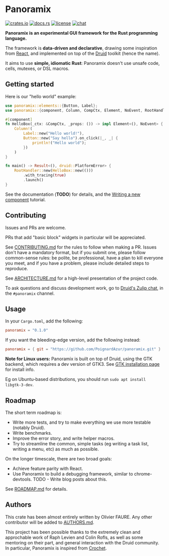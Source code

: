 # Panoramix

[![crates.io](https://meritbadge.herokuapp.com/panoramix)](https://crates.io/crates/panoramix)
[![docs.rs](https://docs.rs/panoramix/badge.svg)](https://docs.rs/panoramix/)
[![license](https://img.shields.io/github/license/PoignardAzur/panoramix)](https://github.com/linebender/druid/blob/master/LICENSE)
[![chat](https://img.shields.io/badge/zulip-join_chat-brightgreen.svg)](https://xi.zulipchat.com)

**Panoramix is an experimental GUI framework for the Rust programming language.**

The framework is **data-driven and declarative**, drawing some inspiration from [React](https://github.com/facebook/react), and implemented on top of the [Druid](https://github.com/linebender/druid) toolkit (hence the name).

It aims to use **simple, idiomatic Rust**: Panoramix doesn't use unsafe code, cells, mutexes, or DSL macros.


## Getting started

Here is our "hello world" example:

```rust
use panoramix::elements::{Button, Label};
use panoramix::{component, Column, CompCtx, Element, NoEvent, RootHandler};

#[component]
fn HelloBox(_ctx: &CompCtx, _props: ()) -> impl Element<(), NoEvent> {
    Column!(
        Label::new("Hello world!"),
        Button::new("Say hello").on_click(|_, _| {
            println!("Hello world");
        })
    )
}

fn main() -> Result<(), druid::PlatformError> {
    RootHandler::new(HelloBox::new(()))
        .with_tracing(true)
        .launch()
}
```

See the documentation (**TODO**) for details, and the [Writing a new component](misc_docs/writing_a_component.md) tutorial.


## Contributing

Issues and PRs are welcome.

PRs that add "basic block" widgets in particular will be appreciated.

See [CONTRIBUTING.md](CONTRIBUTING.md) for the rules to follow when making a PR. Issues don't have a mandatory format, but if you submit one, please follow common-sense rules: be polite, be professional, have a plan to kill everyone you meet, and if you have a problem, please include detailed steps to reproduce.

See [ARCHITECTURE.md](ARCHITECTURE.md) for a high-level presentation of the project code.

To ask questions and discuss development work, go to [Druid's Zulip chat](https://xi.zulipchat.com/), in the `#panoramix` channel.


## Usage

In your `Cargo.toml`, add the following:

```toml
panoramix = "0.1.0"
```

If you want the bleeding-edge version, add the following instead:

```toml
panoramix = { git = "https://github.com/PoignardAzur/panoramix.git" }
```

**Note for Linux users:** Panoramix is built on top of Druid, using the GTK backend, which requires a dev version of GTK3. See [GTK installation page](https://www.gtk.org/docs/installations/linux/#installing-gtk-from-packages) for install info.

Eg on Ubuntu-based distributions, you should run `sudo apt install libgtk-3-dev`.


## Roadmap

The short term roadmap is:

- Write more tests, and try to make everything we use more testable (notably Druid).
- Write benchmarks.
- Improve the error story, and write helper macros.
- Try to streamline the common, simple tasks (eg writing a task list, writing a menu, etc) as much as possible.

On the longer timescale, there are two broad goals:

- Achieve feature parity with React.
- Use Panoramix to build a debugging framework, similar to chrome-devtools. TODO - Write blog posts about this.

See [ROADMAP.md](ROADMAP.md) for details.


## Authors

This crate has been almost entirely written by Olivier FAURE. Any other contributor will be added to [AUTHORS.md](AUTHORS.md).

This project has been possible thanks to the extremely clean and approchable work of Raph Levien and Colin Rofls, as well as some mentoring on their part, and general interaction with the Druid community. In particular, Panoramix is inspired from [Crochet](https://github.com/raphlinus/crochet/).


